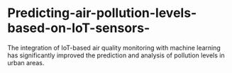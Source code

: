 # Predicting-air-pollution-levels-based-on-IoT-sensors-
The integration of IoT-based air quality monitoring  with machine learning has significantly improved the prediction  and analysis of pollution levels in urban areas. 
